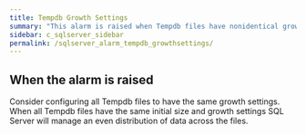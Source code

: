 ```yaml
---
title: Tempdb Growth Settings
summary: "This alarm is raised when Tempdb files have nonidentical growth settings."
sidebar: c_sqlserver_sidebar
permalink: /sqlserver_alarm_tempdb_growthsettings/
---
```






## When the alarm is raised

Consider configuring all Tempdb files to have the same growth settings. When all Tempdb files have the same initial size and growth settings SQL Server will manage an even distribution of data across the files.
